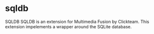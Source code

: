 # sqldb
SQLDB
SQLDB is an extension for Multimedia Fusion by Clickteam. This extension impelements a wrapper around the SQLite database.
